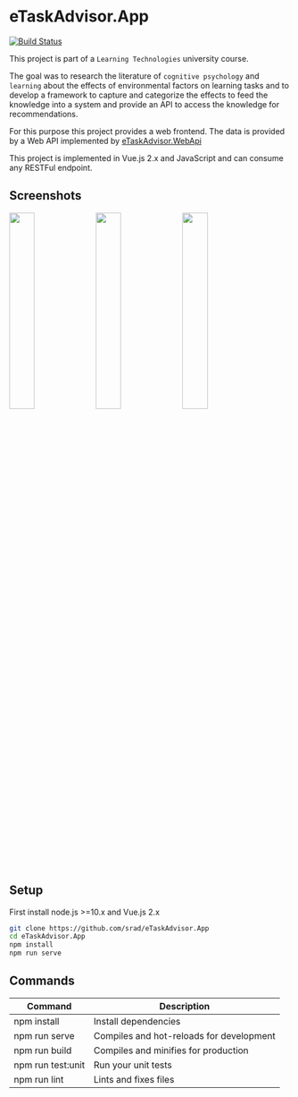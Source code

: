 # eTaskAdvisor.App

[![Build Status](http://sedrad.com:8080/buildStatus/icon?job=eTaskAdvisor.App)](http://sedrad.com:8080/job/eTaskAdvisor.App/)

This project is part of a `Learning Technologies` university course.

The goal was to research the literature of `cognitive psychology` and `learning` about the effects of environmental factors on learning tasks and to develop a framework to capture and categorize the effects to feed the knowledge into a system and provide an API to access the knowledge for recommendations. 

For this purpose this project provides a web frontend. The data is provided by a Web API implemented by [eTaskAdvisor.WebApi](https://github.com/srad/eTaskAdvisor.WebApi)

This project is implemented in Vue.js 2.x and JavaScript and can consume any RESTFul endpoint.

## Screenshots

<img src="/../master/docs/ui0.png?raw=true" width="30%"> <img src="/../master/docs/ui1.png?raw=true" width="30%"> <img src="/../master/docs/ui2.png?raw=true" width="30%">

## Setup

First install node.js >=10.x and Vue.js 2.x

```bash
git clone https://github.com/srad/eTaskAdvisor.App
cd eTaskAdvisor.App
npm install
npm run serve
```

## Commands

Command                    | Description
---------------------------|---------------------------------------------------------------------------------------
npm install                | Install dependencies
npm run serve              | Compiles and hot-reloads for development
npm run build              | Compiles and minifies for production
npm run test:unit          | Run your unit tests
npm run lint               | Lints and fixes files
